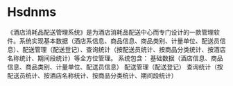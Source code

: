 # Hsdnms
 《酒店消耗品配送管理系统》是为酒店消耗品配送中心而专门设计的一款管理软件。系统实现基本数据（酒店系信息、商品信息、商品类别、计量单位、配送员信息）、配送管理（配送登记）、查询统计（按配送员统计、按商品分类统计、按酒店名称统计、期间段统计）等全方位管理。 系统包含： 基础数据（酒店信息、商品信息、商品类别、计量单位、配送员信息） 配送管理（配送登记） 查询统计（按配送员统计、按酒店名称统计、按商品分类统计、期间段统计）

